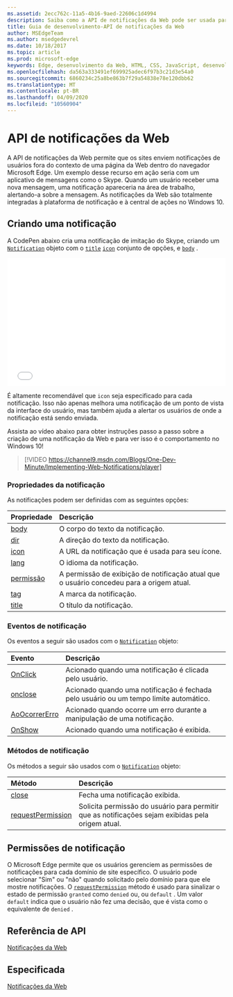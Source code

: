 ```yaml
---
ms.assetid: 2ecc762c-11a5-4b16-9aed-22606c1d4994
description: Saiba como a API de notificações da Web pode ser usada para permitir que os sites enviem notificações de usuários fora do contexto do navegador Microsoft Edge.
title: Guia de desenvolvimento-API de notificações da Web
author: MSEdgeTeam
ms.author: msedgedevrel
ms.date: 10/18/2017
ms.topic: article
ms.prod: microsoft-edge
keywords: Edge, desenvolvimento da Web, HTML, CSS, JavaScript, desenvolvedor
ms.openlocfilehash: da563a333491ef699925adec6f97b3c21d3e54a0
ms.sourcegitcommit: 6860234c25a8be863b7f29a54838e78e120dbb62
ms.translationtype: MT
ms.contentlocale: pt-BR
ms.lasthandoff: 04/09/2020
ms.locfileid: "10560904"
---
```

# API de notificações da Web

A API de notificações da Web permite que os sites enviem notificações de usuários fora do contexto de uma página da Web dentro do navegador Microsoft Edge. Um exemplo desse recurso em ação seria com um aplicativo de mensagens como o Skype. Quando um usuário receber uma nova mensagem, uma notificação apareceria na área de trabalho, alertando-a sobre a mensagem. As notificações da Web são totalmente integradas à plataforma de notificação e à central de ações no Windows 10. 

## Criando uma notificação

A CodePen abaixo cria uma notificação de imitação do Skype, criando um [`Notification`](https://msdn.microsoft.com/library/mt710818) objeto com o [`title`](https://msdn.microsoft.com/library/mt710826) [`icon`](https://msdn.microsoft.com/library/mt710814) conjunto de opções, e [`body`](https://msdn.microsoft.com/library/mt710811) .


<iframe height='295' scrolling='no' title='Notificações da Web' src='//codepen.io/MicrosoftEdgeDocumentation/embed/RGbxWW/?height=295&theme-id=23761&default-tab=result&embed-version=2&editable=true' frameborder='no' allowtransparency='true' allowfullscreen='true' style='width: 100%;'>Consulte as <a href='https://codepen.io/MicrosoftEdgeDocumentation/pen/RGbxWW/'> notificações da Web da caneta </a> por documentos do Microsoft Edge ( <a href='https://codepen.io/MicrosoftEdgeDocumentation'> @MicrosoftEdgeDocumentation </a> ) em <a href='https://codepen.io'> CodePen </a> .
</iframe>

É altamente recomendável que `icon` seja especificado para cada notificação. Isso não apenas melhora uma notificação de um ponto de vista da interface do usuário, mas também ajuda a alertar os usuários de onde a notificação está sendo enviada.

Assista ao vídeo abaixo para obter instruções passo a passo sobre a criação de uma notificação da Web e para ver isso é o comportamento no Windows 10!


> [!VIDEO https://channel9.msdn.com/Blogs/One-Dev-Minute/Implementing-Web-Notifications/player]

### Propriedades da notificação

As notificações podem ser definidas com as seguintes opções:

Propriedade | Descrição
:-------- | :----------
[body](https://msdn.microsoft.com/library/mt710811) | O corpo do texto da notificação.
[dir](https://msdn.microsoft.com/library/mt710813) | A direção do texto da notificação.
[icon](https://msdn.microsoft.com/library/mt710814) | A URL da notificação que é usada para seu ícone.
[lang](https://msdn.microsoft.com/library/mt710815) | O idioma da notificação.
[permissão](https://msdn.microsoft.com/library/mt670637) | A permissão de exibição de notificação atual que o usuário concedeu para a origem atual.
[tag](https://msdn.microsoft.com/library/mt710825) | A marca da notificação.
[title](https://msdn.microsoft.com/library/mt710826) | O título da notificação.

### Eventos de notificação

Os eventos a seguir são usados com o [`Notification`](https://msdn.microsoft.com/library/mt710818) objeto:

Evento | Descrição
:-------- | :----------
[OnClick](https://msdn.microsoft.com/library/mt712180) | Acionado quando uma notificação é clicada pelo usuário.
[onclose](https://msdn.microsoft.com/library/mt712178) | Acionado quando uma notificação é fechada pelo usuário ou um tempo limite automático.
[AoOcorrerErro](https://msdn.microsoft.com/library/mt712181) | Acionado quando ocorre um erro durante a manipulação de uma notificação.
[OnShow](https://msdn.microsoft.com/library/mt712182) | Acionado quando uma notificação é exibida.

### Métodos de notificação

Os métodos a seguir são usados com o [`Notification`](https://msdn.microsoft.com/library/mt710818) objeto:

Método | Descrição
:-------- | :----------
[close](https://msdn.microsoft.com/library/mt670636) | Fecha uma notificação exibida.
[requestPermission](https://msdn.microsoft.com/library/mt710824) | Solicita permissão do usuário para permitir que as notificações sejam exibidas pela origem atual.

## Permissões de notificação

O Microsoft Edge permite que os usuários gerenciem as permissões de notificações para cada domínio de site específico. O usuário pode selecionar "Sim" ou "não" quando solicitado pelo domínio para que ele mostre notificações. O [`requestPermission`](https://msdn.microsoft.com/library/mt710824) método é usado para sinalizar o estado de permissão `granted` como `denied` ou, ou `default` . Um valor `default` indica que o usuário não fez uma decisão, que é vista como o equivalente de `denied` .




## Referência de API

[Notificações da Web](https://msdn.microsoft.com/library/mt710827)

## Especificada

[Notificações da Web](https://notifications.spec.whatwg.org)
